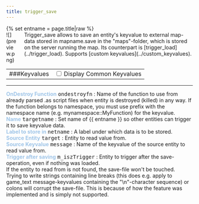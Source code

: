 ```yaml
---
title: trigger_save
---
```

<div>{% set entname = page.title|raw %}</div>
<div class="container previewimg">
<div class="columns">
<div class="imagepadding column col-auto" markdown="1">![](preview.png)</div>
<div class="column entityentry" markdown="1">Trigger_save allows to save an entity's keyvalue to external map-data stored in mapname.save in the "maps"-folder, which is stored on the server running the map. Its counterpart is [trigger_load](../trigger_load). Supports [custom keyvalues](../custom_keyvalues).</div>
</div>
</div>
<div>
<table class="titletable">
<tbody>
<tr>
<td markdown="1">###Keyvalues</td>
<td class="titletablecheck" id="checkboxandlabel"><input type="checkbox" id="displaycommon"><label for="displaycommon"> Display Common Keyvalues</label></input></td>
</tr>
</tbody>
</table>
<hr>
<div class="entityentry commonkeys-checkbox" markdown="1">
<span style="color:#9fc5e8;"><b>OnDestroy Function</b></span> <kbd  class="tooltip" data-tooltip="string">ondestroyfn</kbd> :
Name of the function to use from already parsed .as script files when entity is destroyed (killed) in any way. If the function belongs to namespace, you must use prefix with the namespace name (e.g. mynamespace::MyFunction) for the keyvalue.
</div>
<div class="entityentry commonkeys-checkbox" markdown="1">
<span style="color:#9fc5e8;"><b>Name</b></span> <kbd  class="tooltip" data-tooltip="target_source">targetname</kbd> :
Set name of {{ entname }} so other entities can trigger it to save keyvalue data.
</div>
<div class="entityentry" markdown="1">
<span style="color:#9fc5e8;"><b>Label to store in</b></span> <kbd  class="tooltip" data-tooltip="string">netname</kbd> :
A label under which data is to be stored.
</div>
<div class="entityentry commonkeys-checkbox" markdown="1">
<span style="color:#9fc5e8;"><b>Source Entity</b></span> <kbd  class="tooltip" data-tooltip="string">target</kbd> :
Entity to read value from.
</div>
<div class="entityentry" markdown="1">
<span style="color:#9fc5e8;"><b>Source Keyvalue</b></span> <kbd  class="tooltip" data-tooltip="string">message</kbd> :
Name of the keyvalue of the source entity to read value from.
</div>
<div class="entityentry" markdown="1">
<span style="color:#9fc5e8;"><b>Trigger after saving</b></span> <kbd  class="tooltip" data-tooltip="String">m_iszTrigger</kbd> :
Entity to trigger after the save-operation, even if nothing was loaded.
</div>
</div>
<div class="notices blue" markdown="1">If the entity to read from is not found, the save-file won't be touched.</div>
<div class="notices red" markdown="1">Trying to write strings containing line breaks (this does e.g. apply to game_text message-keyvalues containing the "\n"-character sequence) or colons will corrupt the save-file. This is because of how the feature was implemented and is simply not supported.</div>
